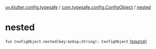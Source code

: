 [uy.klutter.config.typesafe](../index.md) / [com.typesafe.config.ConfigObject](index.md) / [nested](.)


# nested

`fun ConfigObject.nested(key:&nbsp;String): ConfigObject` [(source)](https://github.com/kohesive/klutter/blob/master/config-typesafe-jdk6/src/main/kotlin/uy/klutter/config/typesafe/TypesafeConfig_Ext.kt#L28)


